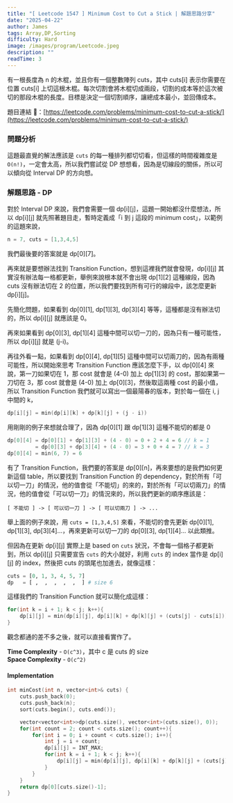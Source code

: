 ```yaml
---
title: "[ Leetcode 1547 ] Minimum Cost to Cut a Stick | 解題思路分享"
date: "2025-04-22"
author: James
tags: Array,DP,Sorting
difficulty: Hard
image: /images/program/Leetcode.jpeg
description: ""
readTime: 3
---
```


有一根長度為 n 的木棍，並且你有一個整數陣列 cuts，其中 cuts[i] 表示你需要在位置 cuts[i] 上切這根木棍。每次切割會將木棍切成兩段，切割的成本等於這次被切的那段木棍的長度。目標是決定一個切割順序，讓總成本最小，並回傳成本。

題目連結 🔗：[https://leetcode.com/problems/minimum-cost-to-cut-a-stick/](https://leetcode.com/problems/minimum-cost-to-cut-a-stick/)

### **問題分析**

這題最直覺的解法應該是 `cuts` 的每一種排列都切切看，但這樣的時間複雜度是 `O(n!)`，一定會太高，所以我們嘗試從 DP 想想看，因為是切線段的關係，所以可以傾向從 Interval DP 的方向想。

### **解題思路 - DP**

對於 Interval DP 來說，我們會需要一個 dp[i][j]，這題一開始都沒什麼想法，所以 dp[i][j] 就先照著題目走，暫時定義成「i 到 j 這段的 minimum cost」，以範例的這題來說，

```cpp
n = 7, cuts = [1,3,4,5]
```

我們最後要的答案就是 dp[0][7]。

再來就是要想辦法找到 Transition Function，想到這裡我們就會發現，dp[i][j] 其實沒有辦法每一格都更新，舉例來說根本就不會出現 dp[1][2] 這種線段，因為 cuts 沒有辦法切在 2 的位置，所以我們要找到所有可行的線段中，該怎麼更新 dp[i][j]。

先簡化問題，如果看到 dp[0][1], dp[1][3], dp[3][4] 等等，這種都是沒有辦法切的，所以 dp[i][j] 就應該是 0。

再來如果看到 dp[0][3], dp[1][4] 這種中間可以切一刀的，因為只有一種可能性，所以 dp[i][j] 就是 (j-i)。

再往外看一點，如果看到 dp[0][4], dp[1][5] 這種中間可以切兩刀的，因為有兩種可能性，所以開始來思考 Transition Function 應該怎麼下手，以 dp[0][4] 來說，第一刀如果切在 1，那 cost 就會是 (4-0) 加上 dp[1][3] 的 cost，那如果第一刀切在 3，那 cost 就會是 (4-0) 加上 dp[0][3]，然後取這兩種 cost 的最小值，所以 Transition Function 我們就可以寫出一個最陽春的版本，對於每一個在 i, j 中間的 k，

```cpp
dp[i][j] = min(dp[i][k] + dp[k][j] + (j - i))
```

用剛剛的例子來想就合理了，因為 dp[0][1] 跟 dp[1][3] 這種不能切的都是 0

```cpp
dp[0][4] = dp[0][1] + dp[1][3] + (4 - 0) = 0 + 2 + 4 = 6 // k = 1
         = dp[0][3] + dp[3][4] + (4 - 0) = 3 + 0 + 4 = 7 // k = 3
dp[0][4] = min(6, 7) = 6
```

有了 Transition Function，我們要的答案是 dp[0][n]，再來要想的是我們如何更新這個 table，所以要找到 Transition Function 的 dependency，對於所有「可以切一刀」的情況，他的值會從「不能切」的來的，對於所有「可以切兩刀」的情況，他的值會從「可以切一刀」的情況來的，所以我們更新的順序應該是：

```
[ 不能切 ] -> [ 可以切一刀 ] -> [ 可以切兩刀 ] -> ...
```

舉上面的例子來說，用 `cuts = [1,3,4,5]` 來看，不能切的會先更新 dp[0][1], dp[1][3], dp[3][4]...，再來更新可以切一刀的 dp[0][3], dp[1][4]... 以此類推。

但因為在更新 dp[i][j] 實際上是 based on `cuts` 狀況，不會每一個格子都更新到，所以 dp[i][j] 只需要宣告 `cuts` 的大小就好，利用 `cuts` 的 index 當作是 dp[i][j] 的 index，然後把 cuts 的頭尾也加進去，就像這樣：

```python
cuts = [0, 1, 3, 4, 5, 7]
dp   = [ ,  ,  ,  ,  ,  ] # size 6
```

這樣我們的 Transition Function 就可以簡化成這樣：

```cpp
for(int k = i + 1; k < j; k++){
    dp[i][j] = min(dp[i][j], dp[i][k] + dp[k][j] + (cuts[j] - cuts[i]));
}
```

觀念都通的差不多之後，就可以直接看實作了。

**Time Complexity** - `O(c^3)`，其中 c 是 cuts 的 size<br>
**Space Complexity** - `O(c^2)`

#### **Implementation**

```cpp
int minCost(int n, vector<int>& cuts) {
    cuts.push_back(0);
    cuts.push_back(n);
    sort(cuts.begin(), cuts.end());

    vector<vector<int>>dp(cuts.size(), vector<int>(cuts.size(), 0));
    for(int count = 2; count < cuts.size(); count++){
        for(int i = 0; i + count < cuts.size(); i++){
            int j = i + count;
            dp[i][j] = INT_MAX;
            for(int k = i + 1; k < j; k++){
                dp[i][j] = min(dp[i][j], dp[i][k] + dp[k][j] + (cuts[j] - cuts[i]));
            }
        }
    }
    return dp[0][cuts.size()-1];
}
```
